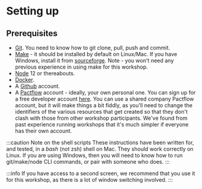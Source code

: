 # Setting up

## Prerequisites

* [Git](https://git-scm.com/book/en/v2/Getting-Started-Installing-Git). You need to know how to git clone, pull, push and commit.
* [Make](https://www.gnu.org/software/make/manual/make.html) - it should be installed by default on Linux/Mac. If you have Windows, install it from [sourceforge](http://gnuwin32.sourceforge.net/packages/make.htm). Note - you won't need any previous experience in using make for this workshop.
* [Node](https://nodejs.org/) 12 or thereabouts.
* [Docker](https://www.docker.com/products/docker-desktop).
* A [Github](https://github.com/) account.
* A [Pactflow](https://pactflow.io) account - ideally, your own personal one. You can sign up for a free developer account [here](https://pactflow.io/pricing/). You can use a shared company Pactflow account, but it will make things a bit fiddly, as you'll need to change the identifiers of the various resources that get created so that they don't clash with those from other workshop participants. We've found from past experience running workshops that it's much simpler if everyone has their own account.

:::caution Note on the shell scripts
These instructions have been written for, and tested, in a *bash* (not zsh) shell on Mac. They should work correctly on Linux. If you are using Windows, then you will need to know how to run git/make/node CLI commands, or pair with someone who does.
:::

:::info
If you have access to a second screen, we recommend that you use it for this workshop, as there is a lot of window switching involved.
:::